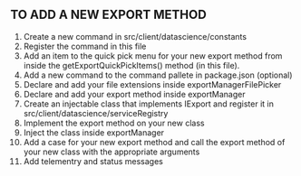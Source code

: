 ## TO ADD A NEW EXPORT METHOD

1. Create a new command in src/client/datascience/constants
2. Register the command in this file
3. Add an item to the quick pick menu for your new export method from inside the
   getExportQuickPickItems() method (in this file).
4. Add a new command to the command pallete in package.json (optional)
5. Declare and add your file extensions inside exportManagerFilePicker
6. Declare and add your export method inside exportManager
7. Create an injectable class that implements IExport and register it in
   src/client/datascience/serviceRegistry
8. Implement the export method on your new class
9. Inject the class inside exportManager
10. Add a case for your new export method and call the export method of your new
    class with the appropriate arguments
11. Add telementry and status messages
